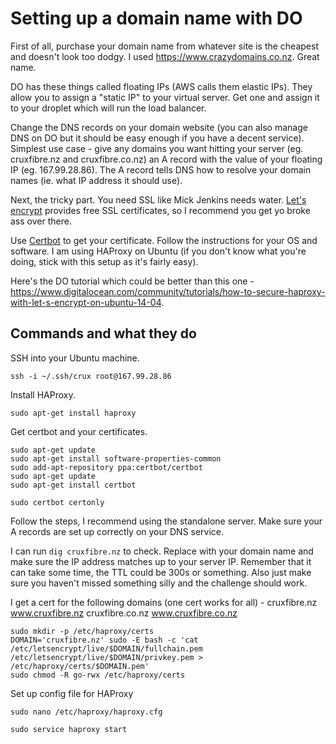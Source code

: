 # Setting up a domain name with DO

First of all, purchase your domain name from whatever site is the cheapest and doesn't look too dodgy. I used https://www.crazydomains.co.nz. Great name.

DO has these things called floating IPs (AWS calls them elastic IPs). They allow you to assign a "static IP" to your virtual server. Get one and assign it to your droplet which will run the load balancer.

Change the DNS records on your domain website (you can also manage DNS on DO but it should be easy enough if you have a decent service).
Simplest use case - give any domains you want hitting your server (eg. cruxfibre.nz and cruxfibre.co.nz) an A record with the value of your floating IP (eg. 167.99.28.86). The A record tells DNS how to resolve your domain names (ie. what IP address it should use).

Next, the tricky part. You need SSL like Mick Jenkins needs water. [Let's encrypt](https://letsencrypt.org/getting-started/) provides free SSL certificates, so I recommend you get yo broke ass over there.

Use [Certbot](https://certbot.eff.org/) to get your certificate. Follow the instructions for your OS and software. I am using HAProxy on Ubuntu (if you don't know what you're doing, stick with this setup as it's fairly easy).

Here's the DO tutorial which could be better than this one - https://www.digitalocean.com/community/tutorials/how-to-secure-haproxy-with-let-s-encrypt-on-ubuntu-14-04.

## Commands and what they do

SSH into your Ubuntu machine.

`ssh -i ~/.ssh/crux root@167.99.28.86`

Install HAProxy.

`sudo apt-get install haproxy`

Get certbot and your certificates.

```
sudo apt-get update
sudo apt-get install software-properties-common
sudo add-apt-repository ppa:certbot/certbot
sudo apt-get update
sudo apt-get install certbot
```

`sudo certbot certonly`

Follow the steps, I recommend using the standalone server. Make sure your A records are set up correctly on your DNS service.

I can run `dig cruxfibre.nz` to check. Replace with your domain name and make sure the IP address matches up to your server IP. Remember that it can take some time, the TTL could be 300s or something. Also just make sure you haven't missed something silly and the challenge should work.

I get a cert for the following domains (one cert works for all) - cruxfibre.nz www.cruxfibre.nz cruxfibre.co.nz www.cruxfibre.co.nz

```
sudo mkdir -p /etc/haproxy/certs
DOMAIN='cruxfibre.nz' sudo -E bash -c 'cat /etc/letsencrypt/live/$DOMAIN/fullchain.pem /etc/letsencrypt/live/$DOMAIN/privkey.pem > /etc/haproxy/certs/$DOMAIN.pem'
sudo chmod -R go-rwx /etc/haproxy/certs
```

Set up config file for HAProxy

`sudo nano /etc/haproxy/haproxy.cfg`

`sudo service haproxy start`



